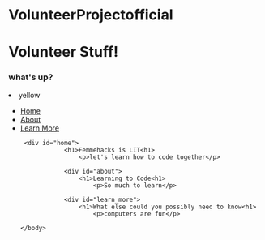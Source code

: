 # VolunteerProjectofficial

<title>VolunteerProjectundecided name</title>
	<meta name="description" content="DESCRIBE YOUR WEBSITE">
	<meta name="keywords" content="KEY, WORDS, HERE">
	</head>
	<body>
		<h1>Volunteer Stuff!</h1>
      <h3>what's up?</h3>
      <li>yellow</li>
     			<ul class="menu">
			<li><a href=".home">Home</a></li>
 			<li><a href=".about">About</a></li>
 			<li><a href=".learn_more">Learn More</a></li>
			
     <div id="home">
				<h1>Femmehacks is LIT<h1>
					<p>let's learn how to code together</p>

				<div id="about">
					<h1>Learning to Code<h1>
						<p>So much to learn</p>

				<div id="learn_more">
					<h1>What else could you possibly need to know<h1>
						<p>computers are fun</p>
 
  	</body>
</html>
